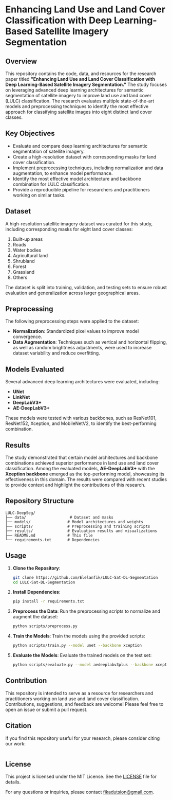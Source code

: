 # Enhancing Land Use and Land Cover Classification with Deep Learning-Based Satellite Imagery Segmentation

## Overview
This repository contains the code, data, and resources for the research paper titled **"Enhancing Land Use and Land Cover Classification with Deep Learning-Based Satellite Imagery Segmentation."** The study focuses on leveraging advanced deep learning architectures for semantic segmentation of satellite imagery to improve land use and land cover (LULC) classification. The research evaluates multiple state-of-the-art models and preprocessing techniques to identify the most effective approach for classifying satellite images into eight distinct land cover classes.

## Key Objectives
- Evaluate and compare deep learning architectures for semantic segmentation of satellite imagery.
- Create a high-resolution dataset with corresponding masks for land cover classification.
- Implement preprocessing techniques, including normalization and data augmentation, to enhance model performance.
- Identify the most effective model architecture and backbone combination for LULC classification.
- Provide a reproducible pipeline for researchers and practitioners working on similar tasks.

## Dataset
A high-resolution satellite imagery dataset was curated for this study, including corresponding masks for eight land cover classes:
1. Built-up areas
2. Roads
3. Water bodies
4. Agricultural land
5. Shrubland
6. Forest
7. Grassland
8. Others

The dataset is split into training, validation, and testing sets to ensure robust evaluation and generalization across larger geographical areas.

## Preprocessing
The following preprocessing steps were applied to the dataset:
- **Normalization**: Standardized pixel values to improve model convergence.
- **Data Augmentation**: Techniques such as vertical and horizontal flipping, as well as random brightness adjustments, were used to increase dataset variability and reduce overfitting.

## Models Evaluated
Several advanced deep learning architectures were evaluated, including:
- **UNet**
- **LinkNet**
- **DeepLabV3+**
- **AE-DeepLabV3+**

These models were tested with various backbones, such as ResNet101, ResNet152, Xception, and MobileNetV2, to identify the best-performing combination.

## Results
The study demonstrated that certain model architectures and backbone combinations achieved superior performance in land use and land cover classification. Among the evaluated models, **AE-DeepLabV3+** with the **Xception backbone** emerged as the top-performing model, showcasing its effectiveness in this domain. The results were compared with recent studies to provide context and highlight the contributions of this research.

## Repository Structure
```
LULC-DeepSeg/
├── data/                   # Dataset and masks
├── models/                # Model architectures and weights
├── scripts/               # Preprocessing and training scripts
├── results/               # Evaluation results and visualizations
├── README.md              # This file
└── requirements.txt       # Dependencies
```

## Usage
1. **Clone the Repository**:
   ```bash
   git clone https://github.com/Elelanfik/LULC-Sat-DL-Segmentation
   cd LULC-Sat-DL-Segmentation
   ```

2. **Install Dependencies**:
   ```bash
   pip install -r requirements.txt
   ```

3. **Preprocess the Data**:
   Run the preprocessing scripts to normalize and augment the dataset:
   ```bash
   python scripts/preprocess.py
   ```

4. **Train the Models**:
   Train the models using the provided scripts:
   ```bash
   python scripts/train.py --model unet --backbone xception
   ```

5. **Evaluate the Models**:
   Evaluate the trained models on the test set:
   ```bash
   python scripts/evaluate.py --model aedeeplabv3plus --backbone xception
   ```

## Contribution
This repository is intended to serve as a resource for researchers and practitioners working on land use and land cover classification. Contributions, suggestions, and feedback are welcome! Please feel free to open an issue or submit a pull request.

## Citation
If you find this repository useful for your research, please consider citing our work:
```bibtex

```

## License
This project is licensed under the MIT License. See the [LICENSE](LICENSE) file for details.

For any questions or inquiries, please contact fikadutsion@gmail.com.
